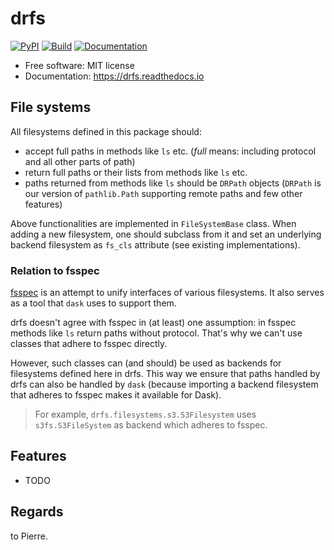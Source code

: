 # drfs
[![PyPI](https://img.shields.io/pypi/v/drfs.svg)](https://pypi.python.org/pypi/drfs)
[![Build](https://img.shields.io/travis/datarevenue-berlin/drfs.svg)](https://travis-ci.org/datarevenue-berlin/drfs)
[![Documentation](https://readthedocs.org/projects/drfs/badge/?version=latest)](https://drfs.readthedocs.io/en/latest/?badge=latest)

* Free software: MIT license
* Documentation: https://drfs.readthedocs.io

## File systems

All filesystems defined in this package should:
- accept full paths in methods like `ls` etc.
  (_full_ means: including protocol and all other parts of path)
- return full paths or their lists from methods like `ls` etc.
- paths returned from methods like `ls`  should be `DRPath` objects
  (`DRPath` is our version of `pathlib.Path` supporting remote paths
  and few other features)

Above functionalities are implemented in `FileSystemBase` class. When adding
a new filesystem, one should subclass from it and set an underlying backend
filesystem as `fs_cls` attribute (see existing implementations).

### Relation to fsspec
[fsspec](https://filesystem-spec.readthedocs.io/en/latest/?badge=latest)
is an attempt to unify interfaces of various filesystems. It also serves
as a tool that `dask` uses to support them.

drfs doesn't agree with fsspec in (at least) one assumption: in fsspec
methods like `ls` return paths without protocol. That's why we can't use
classes that adhere to fsspec directly.

However, such classes can (and should) be used as backends for filesystems
defined here in drfs. This way we ensure that paths handled by drfs can
also be handled by `dask` (because importing a backend filesystem that adheres
to fsspec makes it available for Dask).

>For example, `drfs.filesystems.s3.S3Filesystem`
>uses `s3fs.S3FileSystem` as backend which adheres to fsspec.


## Features

* TODO

## Regards

to Pierre.

